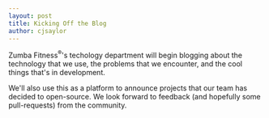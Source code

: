 ```yaml
---
layout: post
title: Kicking Off the Blog
author: cjsaylor
---
```


Zumba Fitness<sup>&reg;</sup>'s techology department will begin blogging about the technology that we use,
the problems that we encounter, and the cool things that's in development.

We'll also use this as a platform to announce projects that our team has decided to
open-source.  We look forward to feedback (and hopefully some pull-requests) from
the community.
